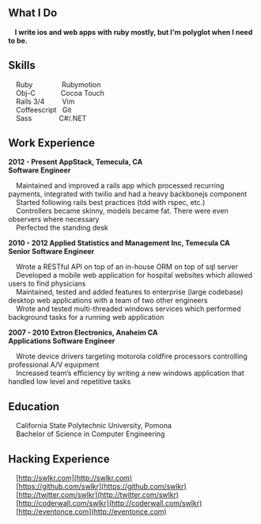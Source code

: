 ## What I Do

__&nbsp;&nbsp;&nbsp;&nbsp;I write ios and web apps with ruby mostly, but I'm polyglot when I need to be.__

## Skills

&nbsp;&nbsp;&nbsp;&nbsp;Ruby&nbsp;&nbsp;&nbsp;&nbsp;&nbsp;&nbsp;&nbsp;&nbsp;&nbsp;&nbsp;&nbsp;&nbsp;&nbsp;&nbsp;&nbsp;Rubymotion<br/>
&nbsp;&nbsp;&nbsp;&nbsp;Obj-C&nbsp;&nbsp;&nbsp;&nbsp;&nbsp;&nbsp;&nbsp;&nbsp;&nbsp;&nbsp;&nbsp;&nbsp;&nbsp;Cocoa Touch<br/>
&nbsp;&nbsp;&nbsp;&nbsp;Rails 3/4&nbsp;&nbsp;&nbsp;&nbsp;&nbsp;&nbsp;&nbsp;&nbsp;&nbsp;Vim<br/>
&nbsp;&nbsp;&nbsp;&nbsp;Coffeescript&nbsp;&nbsp;&nbsp;Git<br/>
&nbsp;&nbsp;&nbsp;&nbsp;Sass&nbsp;&nbsp;&nbsp;&nbsp;&nbsp;&nbsp;&nbsp;&nbsp;&nbsp;&nbsp;&nbsp;&nbsp;&nbsp;&nbsp;C#/.NET<br/>

## Work Experience

**2012 - Present
AppStack, Temecula, CA<br/>
Software Engineer**

&nbsp;&nbsp;&nbsp;&nbsp;Maintained and improved a rails app which processed recurring payments, integrated with twilio and had a heavy backbonejs component<br/>
&nbsp;&nbsp;&nbsp;&nbsp;Started following rails best practices (tdd with rspec, etc.)<br/>
&nbsp;&nbsp;&nbsp;&nbsp;Controllers became skinny, models became fat. There were even observers where necessary<br/>
&nbsp;&nbsp;&nbsp;&nbsp;Perfected the standing desk<br/>

**2010 - 2012
Applied Statistics and Management Inc, Temecula CA<br/>
Senior Software Engineer**

&nbsp;&nbsp;&nbsp;&nbsp;Wrote a RESTful API on top of an in-house ORM on top of sql server<br/>
&nbsp;&nbsp;&nbsp;&nbsp;Developed a mobile web application for hospital websites which allowed users to find physicians<br/>
&nbsp;&nbsp;&nbsp;&nbsp;Maintained, tested and added features to enterprise (large codebase) desktop web applications with a team of two other engineers<br/>
&nbsp;&nbsp;&nbsp;&nbsp;Wrote and tested multi-threaded windows services which performed background tasks for a running web application<br/>

**2007 - 2010
Extron Electronics, Anaheim CA<br/>
Applications Software Engineer**

&nbsp;&nbsp;&nbsp;&nbsp;Wrote device drivers targeting motorola coldfire processors controlling professional A/V equipment<br/>
&nbsp;&nbsp;&nbsp;&nbsp;Increased team’s efficiency by writing a new windows application that handled low level and repetitive tasks<br/>

## Education

&nbsp;&nbsp;&nbsp;&nbsp;California State Polytechnic University, Pomona<br/>
&nbsp;&nbsp;&nbsp;&nbsp;Bachelor of Science in Computer Engineering<br/>

## Hacking Experience

&nbsp;&nbsp;&nbsp;&nbsp;[http://swlkr.com](http://swlkr.com)<br/>
&nbsp;&nbsp;&nbsp;&nbsp;[https://github.com/swlkr](https://github.com/swlkr)<br/>
&nbsp;&nbsp;&nbsp;&nbsp;[http://twitter.com/swlkr](http://twitter.com/swlkr)<br/>
&nbsp;&nbsp;&nbsp;&nbsp;[http://coderwall.com/swlkr](http://coderwall.com/swlkr)<br/>
&nbsp;&nbsp;&nbsp;&nbsp;[http://eventonce.com](http://eventonce.com)<br/>
